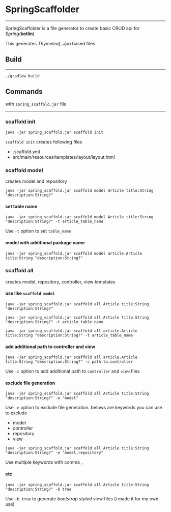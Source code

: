SpringScaffolder
=
***
SpringScaffolder is a file generator to create basic CRUD api for _Spring_(__kotlin__)

This generates _Thymeleaf_, _Jpa_ based files

Build
-
***
```shell
./gradlew build
```

Commands
-
with `spring_scaffold.jar` file
***
### scaffold init
```shell
java -jar spring_scaffold.jar scaffold init
```
`scaffold init` creates following files
- .scaffold.yml
- src/main/resources/templates/layout/layout.html
### scaffold model
creates model and repository
```shell
java -jar spring_scaffold.jar scaffold model Article title:String "description:String?"
```
#### set table name
```shell
java -jar spring_scaffold.jar scaffold model Article title:String "description:String?" -t article_table_name
```
Use `-t` option to set `table_name`
#### model with additional package name
```shell
java -jar spring_scaffold.jar scaffold model article.Article title:String "description:String?"
```
### scaffold all
creates model, repository, controller, view templates
#### use like `scaffold model`
```shell
java -jar spring_scaffold.jar scaffold all Article title:String "description:String?"
```
```shell
java -jar spring_scaffold.jar scaffold all Article title:String "description:String?" -t article_table_name
```
```shell
java -jar spring_scaffold.jar scaffold all article.Article title:String "description:String?" -t article_table_name
```
#### add additional path to controller and view
```shell
java -jar spring_scaffold.jar scaffold all article.Article title:String "description:String?" -c path.to.controller
```
Use `-c` option to add additional path to `controller` and `view` files
#### exclude file generation
```shell
java -jar spring_scaffold.jar scaffold all Article title:String "description:String?" -e "model"
```
Use `-e` option to exclude file generation. belows are keywords you can use to exclude
- model
- controller
- repository
- view
```shell
java -jar spring_scaffold.jar scaffold all Article title:String "description:String?" -e "model,repository"
```
Use multiple keywords with comma `,`
#### etc
```shell
java -jar spring_scaffold.jar scaffold all Article title:String "description:String?" -b true
```
Use `-b true` to generate _bootstrap styled_ view files (i made it for my own use)